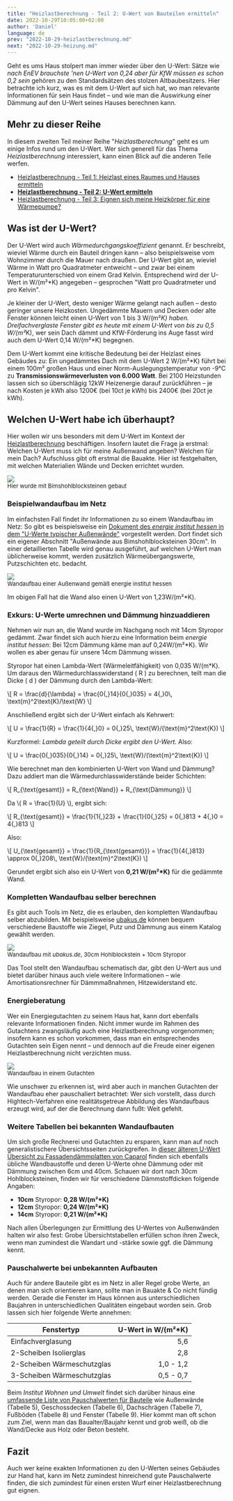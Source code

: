 ```yaml
---
title: "Heizlastberechnung - Teil 2: U-Wert von Bauteilen ermitteln"
date: 2022-10-29T10:05:00+02:00
author: 'Daniel'
language: de
prev: "2022-10-29-heizlastberechnung.md"
next: "2022-10-29-heizung.md"
---
```


Geht es ums Haus stolpert man immer wieder über den U-Wert: Sätze wie _nach EnEV brauchste 'nen U-Wert von 0,24 aber für KfW müssen es schon 0,2 sein_ gehören zu den Standardsätzen des stolzen Altbaubesitzers. Hier betrachte ich kurz, was es mit dem U-Wert auf sich hat, wo man relevante Informationen für sein Haus findet – und wie man die Auswirkung einer Dämmung auf den U-Wert seines Hauses berechnen kann.

<!--more-->

## Mehr zu dieser Reihe
In diesem zweiten Teil meiner Reihe "_Heizlastberechnung_" geht es um einige Infos rund um den U-Wert. Wer sich generell für das Thema _Heizlastberechnung_ interessiert, kann einen Blick auf die anderen Teile werfen.
- [Heizlastberechnung - Teil 1: Heizlast eines Raumes und Hauses ermitteln](/posts/2022-10-29-heizlastberechnung)
- [**Heizlastberechnung - Teil 2: U-Wert ermitteln**](/posts/2022-10-29-uwert-ermitteln)
- [Heizlastberechnung - Teil 3: Eignen sich meine Heizkörper für eine Wärmepumpe?](/posts/2022-10-29-heizung)

## Was ist der U-Wert?
Der U-Wert wird auch *Wärmedurchgangskoeffizient* genannt. Er beschreibt, wieviel Wärme durch ein Bauteil dringen kann – also beispielsweise vom Wohnzimmer durch die Mauer nach draußen. Der U-Wert gibt an, wieviel Wärme in Watt pro Quadratmeter entweicht – und zwar bei einem Temperaturunterschied von einem Grad Kelvin. Entsprechend wird der U-Wert in W/(m²*K) angegeben – gesprochen "Watt pro Quadratmeter und pro Kelvin".

Je kleiner der U-Wert, desto weniger Wärme gelangt nach außen – desto geringer unsere Heizkosten. Ungedämmte Mauern und Decken oder alte Fenster können leicht einen U-Wert von 1 bis 3 W/(m²*K) haben. Dreifachverglaste Fenster gibt es heute mit einem U-Wert von bis zu 0,5 W/(m²*K), wer sein Dach dämmt und KfW-Förderung ins Auge fasst wird auch dem U-Wert 0,14 W/(m²*K) begegnen.

Dem U-Wert kommt eine kritische Bedeutung bei der Heizlast eines Gebäudes zu: Ein ungedämmtes Dach mit dem U-Wert 2 W/(m²*K) führt bei einem 100m² großen Haus und einer Norm-Auslegungstemperatur von -9°C zu **Transmissionswärmeverlusten von 6.000 Watt**. Bei 2100 Heizstunden lassen sich so überschlägig 12kW Heizenergie darauf zurückführen – je nach Kosten je kWh also 1200€ (bei 10ct je kWh) bis 2400€ (bei 20ct je kWh).

## Welchen U-Wert habe ich überhaupt?
Hier wollen wir uns besonders mit dem U-Wert im Kontext der [Heizlastberechnung](/posts/2022-10-29-heizlastberechnung) beschäftigen. Insofern lautet die Frage ja erstmal: Welchen U-Wert muss ich für meine Außenwand angeben? Welchen für mein Dach? Aufschluss gibt oft erstmal die Bauakte. Hier ist festgehalten, mit welchen Materialien Wände und Decken errichtet wurden.

<figure style="font-size:small;width:600px;margin:auto">
  <img src="/images/heizlast/bauakte.png">
  <figcaption>Hier wurde mit Bimshohlblocksteinen gebaut</figcaption>
</figure>

### Beispielwandaufbau im Netz
Im einfachsten Fall findet ihr Informationen zu so einem Wandaufbau im Netz: So gibt es beispielsweise ein [Dokument des _energie institut hessen_ in dem "U-Werte typischer Außenwände"](https://cdn.website-editor.net/937ea8635222425aabf24e945f97dd23/files/uploaded/Artikel-Aussenwaende-1945-Sem_v1_V4WNWvfhScuPxU4FD8Aw.pdf) vorgestellt werden. Dort findet sich ein eigener Abschnitt "Außenwände aus Bimshohlblocksteinen 30cm". In einer detaillierten Tabelle wird genau ausgeführt, auf welchen U-Wert man üblicherweise kommt, werden zusätzlich Wärmeübergangswerte, Putzschichten etc. bedacht.

<figure style="font-size:small;width:600px;margin:auto">
  <img src="/images/heizlast/wandaufbau.png">
  <figcaption>Wandaufbau einer Außenwand gemäß energie institut hessen</figcaption>
</figure>

Im obigen Fall hat die Wand also einen U-Wert von 1,23W/(m²*K).

### Exkurs: U-Werte umrechnen und Dämmung hinzuaddieren
Nehmen wir nun an, die Wand wurde im Nachgang noch mit 14cm Styropor gedämmt. Zwar findet sich auch hierzu eine Information beim _energie institut hessen_: Bei 12cm Dämmung käme man auf 0,24W/(m²*K). Wir wollen es aber genau für unsere 14cm Dämmung wissen.

Styropor hat einen Lambda-Wert (Wärmeleitfähigkeit) von 0,035 W/(m\*K). Um daraus den Wärmedurchlasswiderstand \( R \) zu berechnen, teilt man die Dicke \( d \) der Dämmung durch den Lambda-Wert:

\\[
R = \\frac{d}{\\lambda} = \\frac{0{,}14}{0{,}035} = 4{,}0\\, \\text{m}^2\\text{K}/\\text{W}
\\]

Anschließend ergibt sich der U-Wert einfach als Kehrwert:

\\[
U = \\frac{1}{R} = \\frac{1}{4{,}0} = 0{,}25\\, \\text{W}/(\\text{m}^2\\text{K})
\\]

Kurzformel: _Lambda geteilt durch Dicke ergibt den U-Wert._ Also:

\\[
U = \\frac{0{,}035}{0{,}14} = 0{,}25\\, \\text{W}/(\\text{m}^2\\text{K})
\\]

Wie berechnet man den kombinierten U-Wert von Wand und Dämmung? Dazu addiert man die Wärmedurchlasswiderstände beider Schichten:

\\[
R_{\\text{gesamt}} = R_{\\text{Wand}} + R_{\\text{Dämmung}}
\\]

Da \\( R = \\frac{1}{U} \\), ergibt sich:

\\[
R_{\\text{gesamt}} = \\frac{1}{1{,}23} + \\frac{1}{0{,}25} = 0{,}813 + 4{,}0 = 4{,}813
\\]

Also:

\\[
U_{\\text{gesamt}} = \\frac{1}{R_{\\text{gesamt}}} = \\frac{1}{4{,}813} \\approx 0{,}208\\, \\text{W}/(\\text{m}^2\\text{K})
\\]

Gerundet ergibt sich also ein U-Wert von **0,21 W/(m²*K)** für die gedämmte Wand.

### Kompletten Wandaufbau selber berechnen
Es gibt auch Tools im Netz, die es erlauben, den kompletten Wandaufbau selber abzubilden. Mit beispielsweise [ubakus.de](https://ubakus.de) können bequem verschiedene Baustoffe wie Ziegel, Putz und Dämmung aus einem Katalog gewählt werden.

<figure style="font-size:small;width:600px;margin:auto">
  <img src="/images/heizlast/ubakus.png">
  <figcaption>Wandaufbau mit <i>ubakus.de</i>, 30cm Hohlblockstein + 10cm Styropor</figcaption>
</figure>

Das Tool stellt den Wandaufbau schematisch dar, gibt den U-Wert aus und bietet darüber hinaus auch viele weitere Informationen – wie Amortisationsrechner für Dämmmaßnahmen, Hitzewiderstand etc.

### Energieberatung
Wer ein Energiegutachten zu seinem Haus hat, kann dort ebenfalls relevante Informationen finden. Nicht immer wurde im Rahmen des Gutachtens zwangsläufig auch eine Heizlastberechnung vorgenommen; insofern kann es schon vorkommen, dass man ein entsprechendes Gutachten sein Eigen nennt – und dennoch auf die Freude einer eigenen Heizlastberechnung nicht verzichten muss.

<figure style="font-size:small;width:600px;margin:auto">
  <img src="/images/heizlast/wandaufbau-gutachten.png">
  <figcaption>Wandaufbau in einem Gutachten</figcaption>
</figure>

Wie unschwer zu erkennen ist, wird aber auch in manchen Gutachten der Wandaufbau eher pauschaliert betrachtet: Wer sich vorstellt, dass durch Hightech-Verfahren eine realitätsgetreue Abbildung des Wandaufbaus erzeugt wird, auf der die Berechnung dann fußt: Weit gefehlt.

### Weitere Tabellen bei bekannten Wandaufbauten
Um sich große Rechnerei und Gutachten zu ersparen, kann man auf noch generalistischere Übersichtsseiten zurückgreifen. In [dieser älteren U-Wert Übersicht zu Fassadendämmplatten von Caparol](https://www.sonnen-herzog.com/wp-content/uploads/u-wert-tabelle-enev-2009-1.pdf) finden sich ebenfalls übliche Wandbaustoffe und deren U-Werte ohne Dämmung oder mit Dämmung zwischen 6cm und 40cm. Schauen wir dort nach 30cm Hohlblocksteinen, finden wir für verschiedene Dämmstoffdicken folgende Angaben:

* **10cm** Styropor: **0,28 W/(m²*K)**
* **12cm** Styropor: **0,24 W/(m²*K)**
* **14cm** Styropor: **0,21 W/(m²*K)**

Nach allen Überlegungen zur Ermittlung des U-Wertes von Außenwänden halten wir also fest: Grobe Übersichtstabellen erfüllen schon ihren Zweck, wenn man zumindest die Wandart und -stärke sowie ggf. die Dämmung kennt.

### Pauschalwerte bei unbekannten Aufbauten
Auch für andere Bauteile gibt es im Netz in aller Regel grobe Werte, an denen man sich orientieren kann, sollte man in Bauakte & Co nicht fündig werden. Gerade die Fenster im Haus können aus unterschiedlichen Baujahren in unterschiedlichen Qualitäten eingebaut worden sein. Grob lassen sich hier folgende Werte annehmen:

| Fenstertyp                 | U-Wert in W/(m²*K) |
|-----------------------------|--------------------:|
| Einfachverglasung           |                 5,6 |
| 2-Scheiben Isolierglas      |                 2,8 |
| 2-Scheiben Wärmeschutzglas  |           1,0 - 1,2 |
| 3-Scheiben Wärmeschutzglas  |           0,5 - 0,7 |

Beim _Institut Wohnen und Umwelt_ findet sich darüber hinaus eine [umfassende Liste von Pauschalwerten für Bauteile](https://www.iwu.de/fileadmin/publikationen/energie/enev/2004_denaEtIWU_LogaEtAl_Arbeitshilfe-f%C3%BCr-die-Ausstellung-von-Energiep%C3%A4ssen.pdf) wie Außenwände (Tabelle 5), Geschossdecken (Tabelle 6), Dachschrägen (Tabelle 7), Fußböden (Tabelle 8) und Fenster (Tabelle 9). Hier kommt man oft schon zum Ziel, wenn man das Baualter/Baujahr kennt und grob weiß, ob die Wand/Decke aus Holz oder Beton besteht.

## Fazit
Auch wer keine exakten Informationen zu den U-Werten seines Gebäudes zur Hand hat, kann im Netz zumindest hinreichend gute Pauschalwerte finden, die sich zumindest für einen ersten Wurf einer Heizlastberechnung gut eignen.
